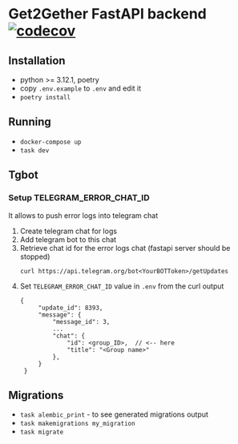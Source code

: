# Get2Gether FastAPI backend [![codecov](https://codecov.io/github/app-get2gether/get2gether.app/branch/main/graph/badge.svg?token=YCAKITUCIR&flags=fastapi)](https://codecov.io/github/app-get2gether/get2gether.app)

## Installation

* python >= 3.12.1, poetry
* copy `.env.example` to `.env` and edit it
* `poetry install`

## Running

* `docker-compose up`
* `task dev`

## Tgbot

### Setup TELEGRAM_ERROR_CHAT_ID

It allows to push error logs into telegram chat

1. Create telegram chat for logs
2. Add telegram bot to this chat
3. Retrieve chat id for the error logs chat (fastapi server should be stopped)
   ```
   curl https://api.telegram.org/bot<YourBOTToken>/getUpdates
   ```
4. Set `TELEGRAM_ERROR_CHAT_ID` value in `.env` from the curl output
   ```
   {
        "update_id": 8393,
        "message": {
            "message_id": 3,
            ...
            "chat": {
                "id": <group_ID>,  // <-- here
                "title": "<Group name>"
            },
        }
    }

   ```

## Migrations

* `task alembic_print` - to see generated migrations output
* `task makemigrations my_migration`
* `task migrate`
